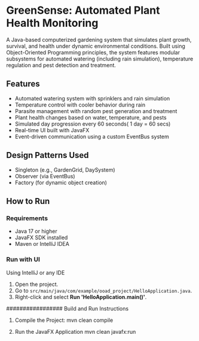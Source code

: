 # GreenSense: Automated Plant Health Monitoring

A Java-based computerized gardening system that simulates plant growth, survival, and health 
under dynamic environmental conditions. Built using Object-Oriented Programming principles, the system 
features modular subsystems for automated watering (including rain simulation), temperature regulation 
and pest detection and treatment.

## Features

- Automated watering system with sprinklers and rain simulation
- Temperature control with cooler behavior during rain
- Parasite management with random pest generation and treatment
- Plant health changes based on water, temperature, and pests
- Simulated day progression every 60 seconds( 1 day = 60 secs)
- Real-time UI built with JavaFX
- Event-driven communication using a custom EventBus system

## Design Patterns Used

- Singleton (e.g., GardenGrid, DaySystem)
- Observer (via EventBus)
- Factory (for dynamic object creation)

## How to Run

### Requirements

- Java 17 or higher
- JavaFX SDK installed
- Maven or IntelliJ IDEA

### Run with UI

Using IntelliJ or any IDE

1. Open the project.
2. Go to `src/main/java/com/example/ooad_project/HelloApplication.java`.
3. Right-click and select **Run 'HelloApplication.main()'**.

################# Build and Run Instructions

1. Compile the Project:
 mvn clean compile 
 
 2. Run the JavaFX Application
    mvn clean javafx:run      

    


